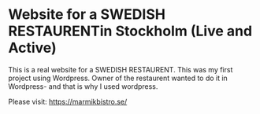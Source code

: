 # Website for a SWEDISH RESTAURENTin Stockholm (Live and Active)
This is a real website for a SWEDISH RESTAURENT. 
This was my first project using Wordpress. 
Owner of the restaurent wanted to do it in Wordpress- and that is why I used wordpress. 


Please visit: https://marmikbistro.se/
